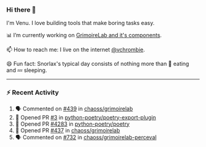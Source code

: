 ### Hi there 👋

I'm Venu. I love building tools that make boring tasks easy.

📊 I’m currently working on [GrimoireLab and it's components](https://chaoss.github.io/grimoirelab).

📫 How to reach me: I live on the internet [@vchrombie](https://www.google.co.in/search?q=vchrombie).

😄 Fun fact: Snorlax's typical day consists of nothing more than :doughnut: eating and :zzz: sleeping.

---

### :zap: Recent Activity

<!--START_SECTION:activity-->
1. 🗣 Commented on [#439](https://github.com/chaoss/grimoirelab/issues/439) in [chaoss/grimoirelab](https://github.com/chaoss/grimoirelab)
2. 💪 Opened PR [#3](https://github.com/python-poetry/poetry-export-plugin/pull/3) in [python-poetry/poetry-export-plugin](https://github.com/python-poetry/poetry-export-plugin)
3. 💪 Opened PR [#4283](https://github.com/python-poetry/poetry/pull/4283) in [python-poetry/poetry](https://github.com/python-poetry/poetry)
4. 💪 Opened PR [#437](https://github.com/chaoss/grimoirelab/pull/437) in [chaoss/grimoirelab](https://github.com/chaoss/grimoirelab)
5. 🗣 Commented on [#732](https://github.com/chaoss/grimoirelab-perceval/issues/732) in [chaoss/grimoirelab-perceval](https://github.com/chaoss/grimoirelab-perceval)
<!--END_SECTION:activity-->

<!--
**vchrombie/vchrombie** is a ✨ _special_ ✨ repository because its `README.md` (this file) appears on your GitHub profile.

Here are some ideas to get you started:

- 🔭 I’m currently working on ...
- 🌱 I’m currently learning ...
- 👯 I’m looking to collaborate on ...
- 🤔 I’m looking for help with ...
- 💬 Ask me about ...
- 📫 How to reach me: ...
- 😄 Pronouns: ...
- ⚡ Fun fact: ...
-->
